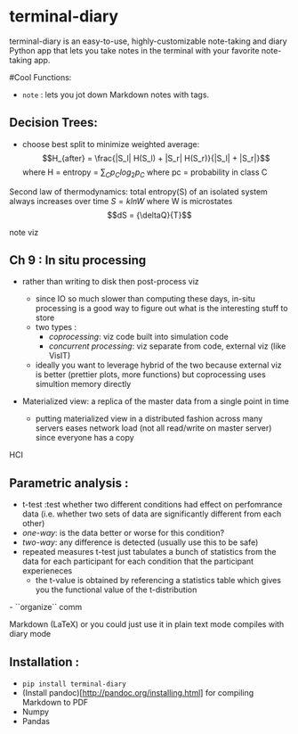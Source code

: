# terminal-diary
terminal-diary is an easy-to-use, highly-customizable note-taking and diary Python app that lets you take notes in the terminal with your favorite note-taking app.

#Cool Functions:
- ``note`` : lets you jot down Markdown notes with tags.

## Decision Trees:
- choose best split to minimize weighted average: 
$$H_{after} = \frac{|S_l| H(S_l) + |S_r| H(S_r)}{|S_l| + |S_r|}$$
where H = entropy = $\sum_C p_C log_2 p_C$ where pc = probability in class C

Second law of thermodynamics: total entropy(S) of an isolated system always increases over time 
$S = klnW$ where W is microstates
$$dS = {\deltaQ}{T}$$

note viz
## Ch 9 : In situ processing 

- rather than writing to disk then post-process viz
    - since IO so much slower than computing these days, in-situ processing is a good way to figure out what is the interesting stuff to store 
    - two types : 
        - _coprocessing_: viz code built into simulation code 
        - _concurrent processing_: viz separate from code, external viz (like VisIT) 
    - ideally you want to leverage hybrid of the two because external viz is better (prettier plots, more functions) but coprocessing uses simultion memory directly 

- Materialized view: a replica of the master data from a single point in time
   - putting materialized view in a distributed fashion across many servers eases network load (not all read/write on master server) since everyone has a copy

HCI 

## Parametric analysis : 
- t-test :test whether two different conditions had effect on perfomrance data (i.e. whether two sets of data are significantly different from each other)  
- _one-way_: is the data better or worse for this condition? 
- _two-way_: any difference is detected (usually use this to be safe) 
- repeated measures t-test just tabulates a bunch of statistics from the data for each participant for each condition that the participant experieneces 
    - the t-value is obtained by referencing a statistics table which gives you the functional value of the t-distribution 

<demo text>
- ``organize`` comm

Markdown (LaTeX) or you could just use it in plain text mode
compiles with diary mode

## Installation : 
- ``pip install terminal-diary``
- (Install pandoc)[http://pandoc.org/installing.html] for compiling Markdown to PDF
- Numpy
- Pandas
